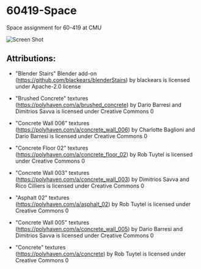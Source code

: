 # 60419-Space
Space assignment for 60-419 at CMU

![Screen Shot]()

## Attributions:
- "Blender Stairs" Blender add-on <br> 
	(https://github.com/blackears/blenderStairs) by blackears is licensed under Apache-2.0 license

- "Brushed Concrete" textures <br>
	(https://polyhaven.com/a/brushed_concrete) by Dario Barresi and Dimitrios Savva is licensed under Creative Commons 0
- "Concrete Wall 006" textures <br>
	(https://polyhaven.com/a/concrete_wall_006) by Charlotte Baglioni and Dario Barresi is licensed under Creative Commons 0
- "Concrete Floor 02" textures <br>
	(https://polyhaven.com/a/concrete_floor_02) by Rob Tuytel is licensed under Creative Commons 0
- "Concrete Wall 003" textures <br>
	(https://polyhaven.com/a/concrete_wall_003) by Dimitrios Savva and Rico Cilliers is licensed under Creative Commons 0
- "Asphalt 02" textures <br>
	(https://polyhaven.com/a/asphalt_02) by Rob Tuytel is licensed under Creative Commons 0
- "Concrete Wall 005" textures <br>
	(https://polyhaven.com/a/concrete_wall_005) by Dario Barresi and Dimitrios Savva is licensed under Creative Commons 0
- "Concrete" textures <br>
	(https://polyhaven.com/a/concrete) by Rob Tuytel is licensed under Creative Commons 0